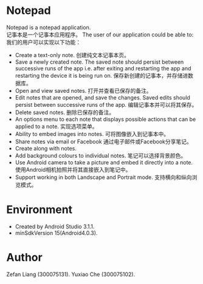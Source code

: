 # Notepad

Notepad is a notepad application.  
记事本是一个记事本应用程序。
The user of our application could be able to:
我们的用户可以实现以下功能：

 - Create a text-only note.
 创建纯文本记事本页。
 - Save a newly created note. The saved note should persist between successive runs of the app i.e. after exiting and restarting the app and restarting the device it is being run on.
 保存新创建的记事本，并存储进数据库。
 - Open and view saved notes.
 打开并查看已保存的备注。
 - Edit notes that are opened, and save the changes. Saved edits should persist between successive runs of the app.
 编辑记事本并可以将其保存。
 - Delete saved notes.
 删除已保存的备注。
 - An options menu to each note that displays possible actions that can be applied to a note.
 实现选项菜单。
 - Ability to embed images into notes.
 可将图像嵌入到记事本中。
 - Share notes via email or Facebook
 通过电子邮件或Facebook分享笔记。
 - Create along with notes.
 - Add background colours to individual notes.
笔记可以选择背景颜色。
 - Use Android camera to take a picture and embed it directly into a note.
 使用Android相机拍照并将其直接嵌入到笔记中。
 - Support working in both Landscape and Portrait mode.
 支持横向和纵向浏览模式。
 
# Environment

  - Created by Android Studio 3.1.1.
  - minSdkVersion 15(Android4.0.3).

# Author

Zefan Liang (300075131).
Yuxiao Che  (300075102).
